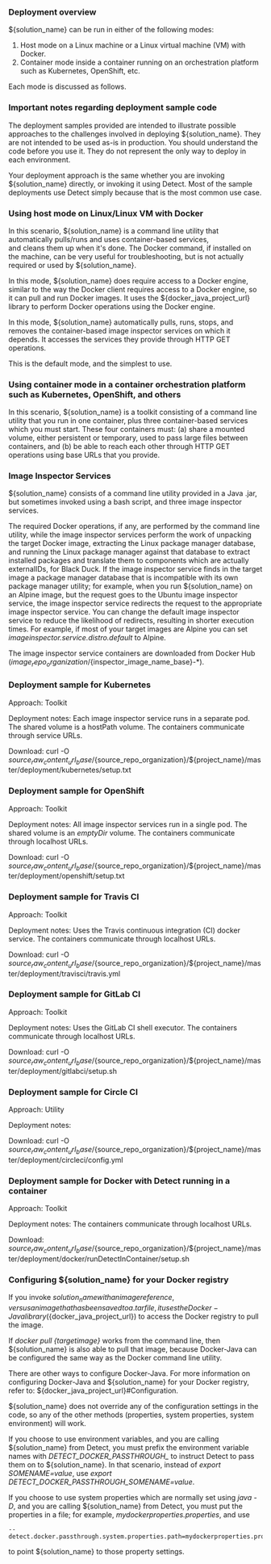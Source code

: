 ### Deployment overview

${solution_name} can be run in either of the following modes:

1. Host mode on a Linux machine or a Linux virtual machine (VM) with Docker.
2. Container mode inside a container running on an orchestration platform such as Kubernetes, OpenShift, etc.

Each mode is discussed as follows.

### Important notes regarding deployment sample code

The deployment samples provided are intended to illustrate possible approaches to the challenges
involved in deploying ${solution_name}. They are not intended to be used as-is in production.
You should understand the code before you use it. They do not represent the only way to deploy in each environment.

Your deployment approach is the same whether you are invoking ${solution_name} directly, or invoking it using Detect.
Most of the sample deployments use Detect simply because that is the most common use case.

### Using host mode on Linux/Linux VM with Docker

In this scenario, ${solution_name} is a command line utility that automatically pulls/runs and uses container-based services,  
and cleans them up when it's done. The Docker command, if installed on the machine, can be very useful for troubleshooting, but is not actually
required or used by ${solution_name}.

In this mode, ${solution_name} does require access to a Docker engine, similar to the way the Docker client requires
access to a Docker engine, so it can pull and run Docker images. It uses the ${docker_java_project_url}
library to perform Docker operations using the Docker engine.

In this mode, ${solution_name} automatically pulls, runs, stops, and removes the container-based image inspector services
on which it depends. It accesses the services they provide through HTTP GET operations.

This is the default mode, and the simplest to use.

### Using container mode in a container orchestration platform such as Kubernetes, OpenShift, and others

In this scenario, ${solution_name} is a toolkit consisting of a command line utility that you run in one container, plus
three container-based services which you must start. These four containers must:
(a) share a mounted volume, either persistent or temporary, used to pass large files between containers, and
(b) be able to reach each other through HTTP GET operations using base URLs that you provide.

### Image Inspector Services

${solution_name} consists of a command line utility provided in a Java .jar, but sometimes invoked using a bash script,
and three image inspector services.

The required Docker operations, if any, are performed by the command line utility, while the image inspector services
perform the work of unpacking the target Docker image, extracting the Linux package manager database,
and running the Linux package manager against that database to extract installed packages
and translate them to components which are actually externalIDs, for Black Duck. If the image inspector service
finds in the target image a package manager database that is incompatible with its own package manager utility; for example, 
when you run ${solution_name} on an Alpine image, but the request goes to the
Ubuntu image inspector service, the image inspector service redirects the request to the appropriate
image inspector service. You can change the default image inspector service to reduce the likelihood
of redirects, resulting in shorter execution times. For example, if most of your target images are Alpine
you can set *imageinspector.service.distro.default* to Alpine.

The image inspector service containers are downloaded from Docker Hub (${image_repo_organization}/${inspector_image_name_base}-*).

### Deployment sample for Kubernetes

Approach: Toolkit

Deployment notes: Each image inspector service runs in a separate pod.
The shared volume is a hostPath volume. The containers communicate through service URLs.

Download: curl -O ${source_raw_content_url_base}/${source_repo_organization}/${project_name}/master/deployment/kubernetes/setup.txt

### Deployment sample for OpenShift

Approach: Toolkit

Deployment notes: All image inspector services run in a single pod. The shared volume is an *emptyDir* volume.
The containers communicate through localhost URLs.

Download: curl -O ${source_raw_content_url_base}/${source_repo_organization}/${project_name}/master/deployment/openshift/setup.txt

### Deployment sample for Travis CI

Approach: Toolkit

Deployment notes: Uses the Travis continuous integration (CI) docker service.
The containers communicate through localhost URLs.

Download: curl -O ${source_raw_content_url_base}/${source_repo_organization}/${project_name}/master/deployment/travisci/travis.yml

### Deployment sample for GitLab CI

Approach: Toolkit

Deployment notes: Uses the GitLab CI shell executor.
The containers communicate through localhost URLs.

Download: curl -O ${source_raw_content_url_base}/${source_repo_organization}/${project_name}/master/deployment/gitlabci/setup.sh

### Deployment sample for Circle CI

Approach: Utility

Deployment notes: 

Download: curl -O ${source_raw_content_url_base}/${source_repo_organization}/${project_name}/master/deployment/circleci/config.yml

### Deployment sample for Docker with Detect running in a container

Approach: Toolkit

Deployment notes: The containers communicate through localhost URLs.

Download: ${source_raw_content_url_base}/${source_repo_organization}/${project_name}/master/deployment/docker/runDetectInContainer/setup.sh			

### Configuring ${solution_name} for your Docker registry

If you invoke ${solution_name} with an image reference, versus an image that has been saved to a .tar file,
it uses the Docker-Java library (${docker_java_project_url}) to access the Docker registry
to pull the image. 

If *docker pull {targetimage}* works from the command line, then ${solution_name} is also able
to pull that image, because Docker-Java can be configured the same way as the Docker command line utility. 

There are other ways to configure Docker-Java. For more information on configuring Docker-Java
and ${solution_name} for your Docker registry, refer to: ${docker_java_project_url}#Configuration.

${solution_name} does not override any of the configuration settings in the code,
so any of the other methods (properties, system properties, system environment) will work.

If you choose to use environment variables, and you are calling ${solution_name} from Detect,
you must prefix the environment variable names with *DETECT_DOCKER_PASSTHROUGH_* to
instruct Detect to pass them on to ${solution_name}.
In that scenario, instead of *export SOMENAME=value*, use *export DETECT_DOCKER_PASSTHROUGH_SOMENAME=value*.

If you choose to use system properties which are normally set using *java -D*,
and you are calling ${solution_name} from Detect, you must
put the properties in a file; for example, *mydockerproperties.properties*, and use 
```
--detect.docker.passthrough.system.properties.path=mydockerproperties.properties
```
to point ${solution_name} to those property settings.
